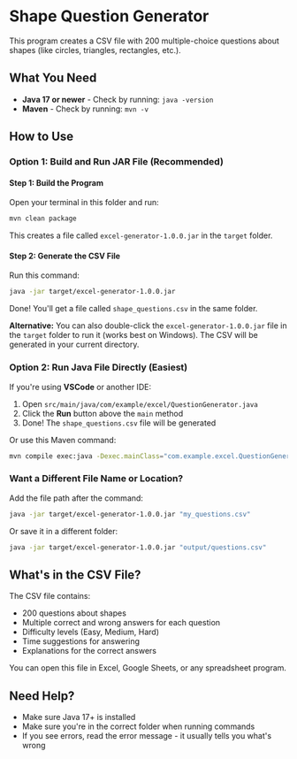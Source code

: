 # Shape Question Generator

This program creates a CSV file with 200 multiple-choice questions about shapes (like circles, triangles, rectangles, etc.).

## What You Need

- **Java 17 or newer** - Check by running: `java -version`
- **Maven** - Check by running: `mvn -v`

## How to Use

### Option 1: Build and Run JAR File (Recommended)

#### Step 1: Build the Program

Open your terminal in this folder and run:

```bash
mvn clean package
```

This creates a file called `excel-generator-1.0.0.jar` in the `target` folder.

#### Step 2: Generate the CSV File

Run this command:

```bash
java -jar target/excel-generator-1.0.0.jar
```

Done! You'll get a file called `shape_questions.csv` in the same folder.

**Alternative:** You can also double-click the `excel-generator-1.0.0.jar` file in the `target` folder to run it (works best on Windows). The CSV will be generated in your current directory.

### Option 2: Run Java File Directly (Easiest)

If you're using **VSCode** or another IDE:

1. Open `src/main/java/com/example/excel/QuestionGenerator.java`
2. Click the **Run** button above the `main` method
3. Done! The `shape_questions.csv` file will be generated

Or use this Maven command:

```bash
mvn compile exec:java -Dexec.mainClass="com.example.excel.QuestionGenerator"
```

### Want a Different File Name or Location?

Add the file path after the command:

```bash
java -jar target/excel-generator-1.0.0.jar "my_questions.csv"
```

Or save it in a different folder:

```bash
java -jar target/excel-generator-1.0.0.jar "output/questions.csv"
```

## What's in the CSV File?

The CSV file contains:
- 200 questions about shapes
- Multiple correct and wrong answers for each question
- Difficulty levels (Easy, Medium, Hard)
- Time suggestions for answering
- Explanations for the correct answers

You can open this file in Excel, Google Sheets, or any spreadsheet program.

## Need Help?

- Make sure Java 17+ is installed
- Make sure you're in the correct folder when running commands
- If you see errors, read the error message - it usually tells you what's wrong

